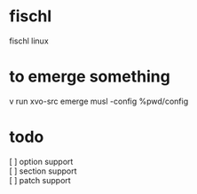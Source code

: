 # fischl
fischl linux

# to emerge something
v run xvo-src emerge musl -config %pwd/config

# todo
[ ] option support \
[ ] section support \
[ ] patch support
